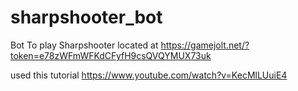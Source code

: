 # sharpshooter_bot
Bot To play Sharpshooter located at
https://gamejolt.net/?token=e78zWFmWFKdCFyfH9csQVQYMUX73uk

used this tutorial
https://www.youtube.com/watch?v=KecMlLUuiE4
